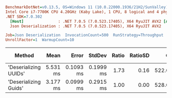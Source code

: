 ``` ini

BenchmarkDotNet=v0.13.5, OS=Windows 11 (10.0.22000.1936/21H2/SunValley)
Intel Core i7-7700K CPU 4.20GHz (Kaby Lake), 1 CPU, 8 logical and 4 physical cores
.NET SDK=7.0.302
  [Host]               : .NET 7.0.5 (7.0.523.17405), X64 RyuJIT AVX2 [AttachedDebugger]
  Json Deserialization : .NET 7.0.5 (7.0.523.17405), X64 RyuJIT AVX2

Job=Json Deserialization  InvocationCount=500  RunStrategy=Throughput  
UnrollFactor=1  WarmupCount=10  

```
|                Method |     Mean |     Error |    StdDev | Ratio | RatioSD |     Gen0 |     Gen1 |     Gen2 | Allocated | Alloc Ratio |
|---------------------- |---------:|----------:|----------:|------:|--------:|---------:|---------:|---------:|----------:|------------:|
| &#39;Deserializing UUIDs&#39; | 5.531 ms | 0.1093 ms | 0.1999 ms |  1.73 |    0.16 | 522.0000 | 492.0000 | 490.0000 |   2.05 MB |        1.00 |
| &#39;Deserializing Guids&#39; | 3.177 ms | 0.0999 ms | 0.2915 ms |  1.00 |    0.00 | 528.0000 | 502.0000 | 496.0000 |   2.05 MB |        1.00 |
